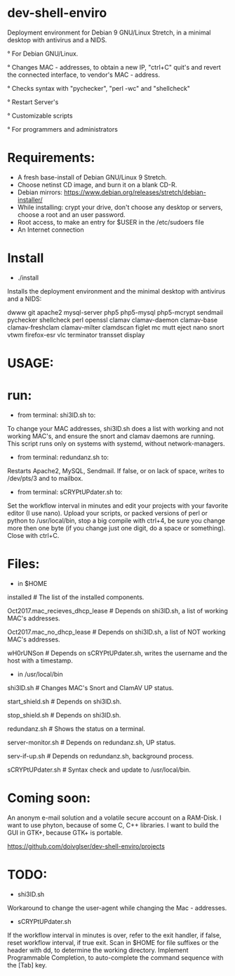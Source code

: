 # dev-shell-enviro

Deployment environment for Debian 9 GNU/Linux Stretch, in a minimal desktop with antivirus and a NIDS. 

° For Debian GNU/Linux.

° Changes MAC - addresses, to obtain a new IP, "ctrl+C" quit's and revert the connected interface, to vendor's MAC - address.

° Checks syntax with "pychecker", "perl -wc" and "shellcheck"

° Restart Server's

° Customizable scripts

° For programmers and administrators

# Requirements:

- A fresh base-install of Debian GNU/Linux 9 Stretch.
- Choose netinst CD image, and burn it on a blank CD-R.
- Debian mirrors: https://www.debian.org/releases/stretch/debian-installer/
- While installing: crypt your drive, don't choose any desktop or servers, choose a root and an user password.
- Root access, to make an entry for $USER in the /etc/sudoers file
- An Internet connection

# Install

* ./install

Installs the deployment environment and the minimal desktop with antivirus and a NIDS:

dwww git apache2 mysql-server php5 php5-mysql php5-mcrypt sendmail pychecker shellcheck perl openssl clamav clamav-daemon clamav-base clamav-freshclam clamav-milter clamdscan figlet mc mutt eject nano snort vtwm firefox-esr vlc terminator transset display

# USAGE:

# run:

* from terminal: shi3lD.sh to:

To change your MAC addresses, shi3lD.sh does a list with working and not working MAC's, and ensure the snort and clamav daemons are running. This script	runs only on systems with systemd, without network-managers.

* from terminal: redundanz.sh to:

Restarts Apache2, MySQL, Sendmail. If false, or on lack of space, writes to /dev/pts/3 and to mailbox.

* from terminal: sCRYPtUPdater.sh to:

Set the workflow interval in minutes and edit your projects with your favorite editor (I use nano). Upload your scripts, or packed versions of perl or python to /usr/local/bin, stop a big compile with ctrl+4, be sure you change more then one byte (if you change just one digit, do a space or something). Close with ctrl+C.

# Files:

* in $HOME

installed # The list of the installed components.

Oct2017.mac_recieves_dhcp_lease # Depends on shi3lD.sh, a list of working MAC's addresses.

Oct2017.mac_no_dhcp_lease # Depends on shi3lD.sh, a list of NOT working MAC's addresses.

wH0rUNSon # Depends on sCRYPtUPdater.sh, writes the username and the host with a timestamp.

* in /usr/local/bin

shi3lD.sh # Changes MAC's Snort and ClamAV UP status.

start_shield.sh # Depends on shi3lD.sh.

stop_shield.sh # Depends on shi3lD.sh.

redundanz.sh # Shows the status on a terminal.

server-monitor.sh # Depends on redundanz.sh, UP status.

serv-if-up.sh # Depends on redundanz.sh, background process.

sCRYPtUPdater.sh # Syntax check and update to /usr/local/bin.

# Coming soon:

An anonym e-mail solution and a volatile secure account on a RAM-Disk. I want to use phyton, because of some C, C++ libraries. I want to build the GUI in GTK+, because GTK+ is portable.

https://github.com/doivglser/dev-shell-enviro/projects

# TODO:

* shi3lD.sh

Workaround to change the user-agent while changing the Mac - addresses.

* sCRYPtUPdater.sh

If the workflow interval in minutes is over, refer to the exit handler, if false, reset workflow interval, if true exit.
Scan in $HOME for file suffixes or the header with dd, to determine the working directory.
Implement Programmable Completion, to auto-complete the command sequence with the [Tab] key.

